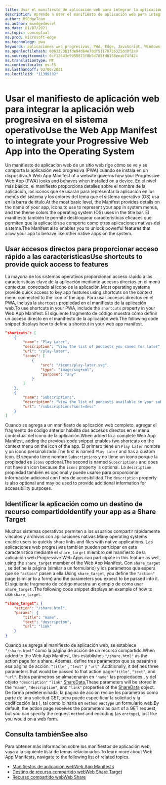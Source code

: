 ```yaml
---
title: Usar el manifiesto de aplicación web para integrar la aplicación web progresiva en el sistema operativo
description: Aprende a usar el manifiesto de aplicación web para integrar la aplicación web progresiva en el sistema operativo.
author: MSEdgeTeam
ms.author: msedgedevrel
ms.date: 01/07/2021
ms.topic: conceptual
ms.prod: microsoft-edge
ms.technology: pwa
keywords: aplicaciones web progresivas, PWA, Edge, JavaScript, Windows, UWP, Microsoft Store
ms.openlocfilehash: 0063323b1fde94d84e70df51170726325dd0f2a9
ms.sourcegitcommit: 6cf12643e9959873f8b5d785fd6158eeab74f424
ms.translationtype: MT
ms.contentlocale: es-ES
ms.lasthandoff: 03/06/2021
ms.locfileid: "11399102"
---
```

# <a name="use-the-web-app-manifest-to-integrate-your-progressive-web-app-into-the-operating-system"></a><span data-ttu-id="9702d-104">Usar el manifiesto de aplicación web para integrar la aplicación web progresiva en el sistema operativo</span><span class="sxs-lookup"><span data-stu-id="9702d-104">Use the Web App Manifest to integrate your Progressive Web App into the Operating System</span></span>

<span data-ttu-id="9702d-105">Un manifiesto de aplicación web de un sitio web rige cómo se ve y se comporta la aplicación web progresiva \(PWA\) cuando se instala en un dispositivo.</span><span class="sxs-lookup"><span data-stu-id="9702d-105">A Web App Manifest of a website governs how your Progressive Web App \(PWA\) looks and behaves when installed on a device.</span></span>  <span data-ttu-id="9702d-106">En el nivel más básico, el manifiesto proporciona detalles sobre el nombre de la aplicación, los iconos que se usarán para representar la aplicación en los menús del sistema y los colores del tema que el sistema operativo \(OS\) usa en la barra de título.</span><span class="sxs-lookup"><span data-stu-id="9702d-106">At the most basic level, the Manifest provides details on the name of your app, icons to use to represent your app in system menus, and the theme colors the operating system \(OS\) uses in the title bar.</span></span>  <span data-ttu-id="9702d-107">El manifiesto también te permite desbloquear características eficaces que permiten que la aplicación se comporte como otras aplicaciones nativas del sistema.</span><span class="sxs-lookup"><span data-stu-id="9702d-107">The Manifest also enables you to unlock powerful features that allow your app to behave like other native apps on the system.</span></span>  

## <a name="use-shortcuts-to-provide-quick-access-to-features"></a><span data-ttu-id="9702d-108">Usar accesos directos para proporcionar acceso rápido a las características</span><span class="sxs-lookup"><span data-stu-id="9702d-108">Use shortcuts to provide quick access to features</span></span>  

<span data-ttu-id="9702d-109">La mayoría de los sistemas operativos proporcionan acceso rápido a las características clave de la aplicación mediante accesos directos en el menú contextual conectado al icono de la aplicación.</span><span class="sxs-lookup"><span data-stu-id="9702d-109">Most operating systems provide quick access to key app features using shortcuts on the context menu connected to the icon of the app.</span></span>  <span data-ttu-id="9702d-110">Para usar accesos directos en el PWA, incluya la `shortcuts` propiedad en el manifiesto de la aplicación web.</span><span class="sxs-lookup"><span data-stu-id="9702d-110">To use shortcuts in your PWA, include the `shortcuts` property in your Web App Manifest.</span></span>  <span data-ttu-id="9702d-111">El siguiente fragmento de código muestra cómo definir un acceso directo en el manifiesto de la aplicación web.</span><span class="sxs-lookup"><span data-stu-id="9702d-111">The following code snippet displays how to define a shortcut in your web app manifest.</span></span>  

```json
"shortcuts": [
    {
        "name": "Play Later",
        "description": "View the list of podcasts you saved for later",
        "url": "/play-later",
        "icons": [
            {
                "src": "/icons/play-later.svg",
                "type": "image/svg+xml",
                "purpose": "any"
            }
        ]
    },
    {
        "name": "Subscriptions",
        "description": "View the list of podcasts available in your subscription",
        "url": "/subscriptions?sort=desc"
    }
]
```  

<span data-ttu-id="9702d-112">Cuando se agrega a un manifiesto de aplicación web completo, agregar el fragmento de código anterior habilita dos accesos directos en el menú contextual del icono de la aplicación.</span><span class="sxs-lookup"><span data-stu-id="9702d-112">When added to a complete Web App Manifest, adding the previous code snippet enables two shortcuts on the context menu on the icon of the app.</span></span>  <span data-ttu-id="9702d-113">El primero tiene un `Play Later` nombre y un icono personalizado.</span><span class="sxs-lookup"><span data-stu-id="9702d-113">The first is named `Play Later` and has a custom icon.</span></span>  <span data-ttu-id="9702d-114">El segundo tiene nombre `Subscriptions` y no tiene un icono porque la propiedad es `icons` opcional.</span><span class="sxs-lookup"><span data-stu-id="9702d-114">The second is named `Subscriptions` and does not have an icon because the `icons` property is optional.</span></span>  <span data-ttu-id="9702d-115">La `description` propiedad también es opcional y puede usarse para proporcionar información adicional con fines de accesibilidad.</span><span class="sxs-lookup"><span data-stu-id="9702d-115">The `description` property is also optional and may be used to provide additional information for accessibility purposes.</span></span>  

## <a name="identify-your-app-as-a-share-target"></a><span data-ttu-id="9702d-116">Identificar la aplicación como un destino de recurso compartido</span><span class="sxs-lookup"><span data-stu-id="9702d-116">Identify your app as a Share Target</span></span>

<span data-ttu-id="9702d-117">Muchos sistemas operativos permiten a los usuarios compartir rápidamente vínculos y archivos con aplicaciones nativas.</span><span class="sxs-lookup"><span data-stu-id="9702d-117">Many operating systems enable users to quickly share links and files with native applications.</span></span> <span data-ttu-id="9702d-118">Las aplicaciones web progresivas también pueden participar en esta característica mediante el `share_target` miembro del manifiesto de la aplicación web.</span><span class="sxs-lookup"><span data-stu-id="9702d-118">Progressive Web Apps can participate in this feature as well, using the `share_target` member of the Web App Manifest.</span></span>  <span data-ttu-id="9702d-119">Con `share_target` , se define la página \(similar a un formulario\) y los parámetros que espera que se `"action"` pasen a ella.</span><span class="sxs-lookup"><span data-stu-id="9702d-119">Using `share_target`, you define the `"action"` page \(similar to a form\) and the parameters you expect to be passed into it.</span></span>  <span data-ttu-id="9702d-120">El siguiente fragmento de código muestra un ejemplo de cómo usar `share_target` .</span><span class="sxs-lookup"><span data-stu-id="9702d-120">The following code snippet displays an example of how to use `share_target`.</span></span>

```json
"share_target": {
    "action": "/share.html",
    "params": {
        "title": "name",
        "text": "description",
        "url": "link"
    }
}
```

<span data-ttu-id="9702d-121">Cuando se agrega al manifiesto de aplicación web, se establece `"/share.html"` como la página de acción de un recurso compartido.</span><span class="sxs-lookup"><span data-stu-id="9702d-121">When added to the Web App Manifest, this establishes `"/share.html"` as the action page for a share.</span></span> <span data-ttu-id="9702d-122">Además, define tres parámetros que se pasarán a esa página de acción: `"title"` , `"text"` y `"url"` .</span><span class="sxs-lookup"><span data-stu-id="9702d-122">Additionally, it defines three parameters that would be passed to that action page:`"title"`, `"text"`, and `"url"`.</span></span>  <span data-ttu-id="9702d-123">Estos parámetros se almacenarán en `"name"` las propiedades , y del objeto `"description"` `"link"` [ShareData.][GitHubWicgWebShareDomSharedata]</span><span class="sxs-lookup"><span data-stu-id="9702d-123">These parameters will be stored in the `"name"`, `"description"`, and `"link"` properties of the [ShareData][GitHubWicgWebShareDomSharedata] object.</span></span>  <span data-ttu-id="9702d-124">De forma predeterminada, la página de acción recibe los parámetros como parte de una solicitud GET, pero puede especificar la solicitud y la codificación \(as \), tal como lo haría en `method` `enctype` un formulario web.</span><span class="sxs-lookup"><span data-stu-id="9702d-124">By default, the action page receives the parameters as part of a GET request, but you can specify the request `method` and encoding \(as `enctype`\), just like you would on a web form.</span></span>

## <a name="see-also"></a><span data-ttu-id="9702d-125">Consulta también</span><span class="sxs-lookup"><span data-stu-id="9702d-125">See also</span></span>  

<span data-ttu-id="9702d-126">Para obtener más información sobre los manifiestos de aplicación web, vaya a la siguiente lista de temas relacionados.</span><span class="sxs-lookup"><span data-stu-id="9702d-126">To learn more about Web App Manifests, navigate to the following list of related topics.</span></span>  

*   [<span data-ttu-id="9702d-127">Manifiestos de aplicación web</span><span class="sxs-lookup"><span data-stu-id="9702d-127">Web App Manifests</span></span>][MDNWebAppManifests]  
*   [<span data-ttu-id="9702d-128">Destino de recurso compartido web</span><span class="sxs-lookup"><span data-stu-id="9702d-128">Web Share Target</span></span>][GitHubWicgWebShareTarget]
*   [<span data-ttu-id="9702d-129">Recurso compartido web</span><span class="sxs-lookup"><span data-stu-id="9702d-129">Web Share</span></span>][GithubW3cWebShare]
    
<!-- links -->  

[MDNWebAppManifests]: https://developer.mozilla.org/docs/Web/Manifest "Manifiestos de aplicación web | MDN"  

[GitHubWicgWebShareTarget]: https://wicg.github.io/web-share-target "Api de destino de recurso compartido web | WICG"
[GitHubWicgWebShareDomSharedata]: https://wicg.github.io/web-share#dom-sharedata "Diccionario de ShareData: API de recurso compartido web | WICG"  

[GithubW3cWebShare]: https://w3c.github.io/web-share/ "Api de uso compartido web | WICG"
